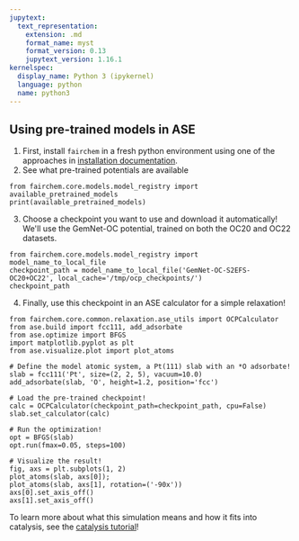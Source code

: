 ```yaml
---
jupytext:
  text_representation:
    extension: .md
    format_name: myst
    format_version: 0.13
    jupytext_version: 1.16.1
kernelspec:
  display_name: Python 3 (ipykernel)
  language: python
  name: python3
---
```


Using pre-trained models in ASE
----------

1. First, install `fairchem` in a fresh python environment using one of the approaches in [installation documentation](install).
2. See what pre-trained potentials are available 

```{code-cell} ipython3
from fairchem.core.models.model_registry import available_pretrained_models
print(available_pretrained_models)
```

3. Choose a checkpoint you want to use and download it automatically! We'll use the GemNet-OC potential, trained on both the OC20 and OC22 datasets.

```{code-cell} ipython3
from fairchem.core.models.model_registry import model_name_to_local_file
checkpoint_path = model_name_to_local_file('GemNet-OC-S2EFS-OC20+OC22', local_cache='/tmp/ocp_checkpoints/')
checkpoint_path
```

4. Finally, use this checkpoint in an ASE calculator for a simple relaxation!

```{code-cell} ipython3
from fairchem.core.common.relaxation.ase_utils import OCPCalculator
from ase.build import fcc111, add_adsorbate
from ase.optimize import BFGS
import matplotlib.pyplot as plt
from ase.visualize.plot import plot_atoms

# Define the model atomic system, a Pt(111) slab with an *O adsorbate!
slab = fcc111('Pt', size=(2, 2, 5), vacuum=10.0)
add_adsorbate(slab, 'O', height=1.2, position='fcc')

# Load the pre-trained checkpoint!
calc = OCPCalculator(checkpoint_path=checkpoint_path, cpu=False)
slab.set_calculator(calc)

# Run the optimization!
opt = BFGS(slab)
opt.run(fmax=0.05, steps=100)

# Visualize the result!
fig, axs = plt.subplots(1, 2)
plot_atoms(slab, axs[0]);
plot_atoms(slab, axs[1], rotation=('-90x'))
axs[0].set_axis_off()
axs[1].set_axis_off()
```

To learn more about what this simulation means and how it fits into catalysis, see the [catalysis tutorial](../tutorials/intro)!